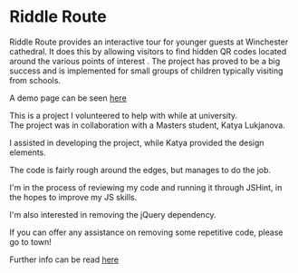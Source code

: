 # Riddle Route

Riddle Route provides an interactive tour for younger guests at Winchester cathedral.
It does this by allowing visitors to find hidden QR codes located around the various points of interest
.
The project has proved to be a big success and is implemented for small groups of children typically visiting from schools.

A demo page can be seen [here](http://woodiwiss.me/riddleRouteMap/responsive/)

This is a project I volunteered to help with while at university.  
The project was in collaboration with a Masters student, Katya Lukjanova.

I assisted in developing the project, while Katya provided the design elements.

The code is fairly rough around the edges, but manages to do the job.

I'm in the process of reviewing my code and running it through JSHint, in the hopes to improve my JS skills.

I'm also interested in removing the jQuery dependency.

If you can offer any assistance on removing some repetitive code, please go to town!

Further info can be read [here](http://woodiwiss.me/blog/2012/04/11/riddle-route/)